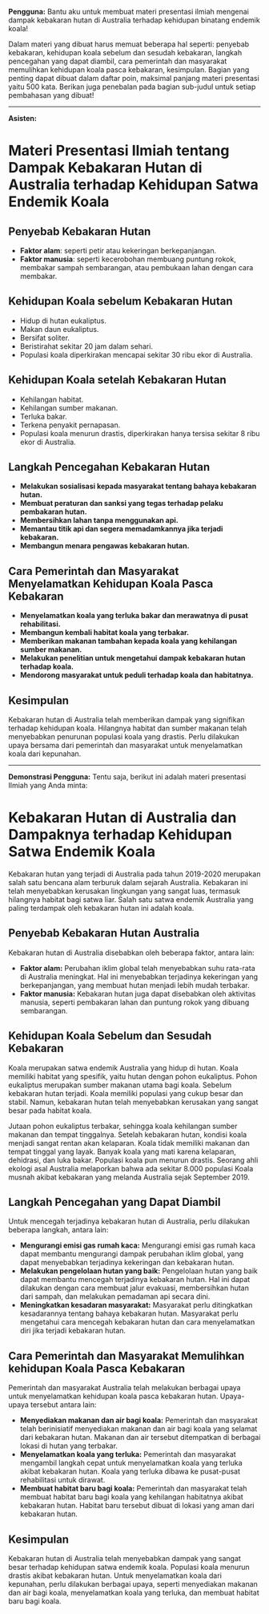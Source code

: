 **Pengguna:** Bantu aku untuk membuat materi presentasi ilmiah mengenai dampak kebakaran hutan di Australia terhadap kehidupan binatang endemik koala!

Dalam materi yang dibuat harus memuat beberapa hal seperti: penyebab kebakaran, kehidupan koala sebelum dan sesudah kebakaran, langkah pencegahan yang dapat diambil, cara pemerintah dan masyarakat memulihkan kehidupan koala pasca kebakaran, kesimpulan.
Bagian yang penting dapat dibuat dalam daftar poin, maksimal panjang materi presentasi yaitu 500 kata. 
Berikan juga penebalan pada bagian sub-judul untuk setiap pembahasan yang dibuat!

----
**Asisten:**
# **Materi Presentasi Ilmiah tentang Dampak Kebakaran Hutan di Australia terhadap Kehidupan Satwa Endemik Koala**


## **Penyebab Kebakaran Hutan**

- **Faktor alam**: seperti petir atau kekeringan berkepanjangan.
- **Faktor manusia**: seperti kecerobohan membuang puntung rokok, membakar sampah sembarangan, atau pembukaan lahan dengan cara membakar.

## **Kehidupan Koala sebelum Kebakaran Hutan**

- Hidup di hutan eukaliptus.
- Makan daun eukaliptus.
- Bersifat soliter. 
- Beristirahat sekitar 20 jam dalam sehari.
- Populasi koala diperkirakan mencapai sekitar 30 ribu ekor di Australia.

## **Kehidupan Koala setelah Kebakaran Hutan**

- Kehilangan habitat. 
- Kehilangan sumber makanan. 
- Terluka bakar. 
- Terkena penyakit pernapasan. 
- Populasi koala menurun drastis, diperkirakan hanya tersisa sekitar 8 ribu ekor di Australia.

## **Langkah Pencegahan Kebakaran Hutan**

- **Melakukan sosialisasi kepada masyarakat tentang bahaya kebakaran hutan.**
- **Membuat peraturan dan sanksi yang tegas terhadap pelaku pembakaran hutan.**
- **Membersihkan lahan tanpa menggunakan api.**
- **Memantau titik api dan segera memadamkannya jika terjadi kebakaran.**
- **Membangun menara pengawas kebakaran hutan.**


## **Cara Pemerintah dan Masyarakat Menyelamatkan Kehidupan Koala Pasca Kebakaran**


- **Menyelamatkan koala yang terluka bakar dan merawatnya di pusat rehabilitasi.**
- **Membangun kembali habitat koala yang terbakar.**
- **Memberikan makanan tambahan kepada koala yang kehilangan sumber makanan.**
- **Melakukan penelitian untuk mengetahui dampak kebakaran hutan terhadap koala.**
- **Mendorong masyarakat untuk peduli terhadap koala dan habitatnya.**

## **Kesimpulan**

Kebakaran hutan di Australia telah memberikan dampak yang signifikan terhadap kehidupan koala. Hilangnya habitat dan sumber makanan telah menyebabkan penurunan populasi koala yang drastis. Perlu dilakukan upaya bersama dari pemerintah dan masyarakat untuk menyelamatkan koala dari kepunahan.

----

**Demonstrasi Pengguna:**
Tentu saja, berikut ini adalah materi presentasi Ilmiah yang Anda minta:

# **Kebakaran Hutan di Australia dan Dampaknya terhadap Kehidupan Satwa Endemik Koala**

Kebakaran hutan yang terjadi di Australia pada tahun 2019-2020 merupakan salah satu bencana alam terburuk dalam sejarah Australia. Kebakaran ini telah menyebabkan kerusakan lingkungan yang sangat luas, termasuk hilangnya habitat bagi satwa liar. Salah satu satwa endemik Australia yang paling terdampak oleh kebakaran hutan ini adalah koala.


## **Penyebab Kebakaran Hutan Australia**

Kebakaran hutan di Australia disebabkan oleh beberapa faktor, antara lain:

* **Faktor alam:** Perubahan iklim global telah menyebabkan suhu rata-rata di Australia meningkat. Hal ini menyebabkan terjadinya kekeringan yang berkepanjangan, yang membuat hutan menjadi lebih mudah terbakar.
* **Faktor manusia:** Kebakaran hutan juga dapat disebabkan oleh aktivitas manusia, seperti pembakaran lahan dan puntung rokok yang dibuang sembarangan.


## **Kehidupan Koala Sebelum dan Sesudah Kebakaran**

Koala merupakan satwa endemik Australia yang hidup di hutan. Koala memiliki habitat yang spesifik, yaitu hutan dengan pohon eukaliptus. Pohon eukaliptus merupakan sumber makanan utama bagi koala. Sebelum kebakaran hutan terjadi. Koala memiliki populasi yang cukup besar dan stabil. Namun, kebakaran hutan telah menyebabkan kerusakan yang sangat besar pada habitat koala.

Jutaan pohon eukaliptus terbakar, sehingga koala kehilangan sumber makanan dan tempat tinggalnya. Setelah kebakaran hutan, kondisi koala menjadi sangat rentan akan kelaparan. Koala tidak memiliki makanan dan tempat tinggal yang layak. Banyak koala yang mati karena kelaparan, dehidrasi, dan luka bakar. Populasi koala pun menurun drastis. Seorang ahli ekologi asal Australia melaporkan bahwa ada sekitar  8.000 populasi Koala musnah akibat kebakaran yang melanda Australia sejak September 2019.


## **Langkah Pencegahan yang Dapat Diambil**

Untuk mencegah terjadinya kebakaran hutan di Australia, perlu dilakukan beberapa langkah, antara lain:

* **Mengurangi emisi gas rumah kaca:** Mengurangi emisi gas rumah kaca dapat membantu mengurangi dampak perubahan iklim global, yang dapat menyebabkan terjadinya kekeringan dan kebakaran hutan.
* **Melakukan pengelolaan hutan yang baik:** Pengelolaan hutan yang baik dapat membantu mencegah terjadinya kebakaran hutan. Hal ini dapat dilakukan dengan cara membuat jalur evakuasi, membersihkan hutan dari sampah, dan melakukan pemadaman api secara dini.
* **Meningkatkan kesadaran masyarakat:** Masyarakat perlu ditingkatkan kesadarannya tentang bahaya kebakaran hutan. Masyarakat perlu mengetahui cara mencegah kebakaran hutan dan cara menyelamatkan diri jika terjadi kebakaran hutan.


## **Cara Pemerintah dan Masyarakat Memulihkan kehidupan Koala Pasca Kebakaran**

Pemerintah dan masyarakat Australia telah melakukan berbagai upaya untuk menyelamatkan kehidupan koala pasca kebakaran hutan. Upaya-upaya tersebut antara lain:

* **Menyediakan makanan dan air bagi koala:** Pemerintah dan masyarakat telah berinisiatif menyediakan makanan dan air bagi koala yang selamat dari kebakaran hutan. Makanan dan air tersebut ditempatkan di berbagai lokasi di hutan yang terbakar.
* **Menyelamatkan koala yang terluka:** Pemerintah dan masyarakat mengambil langkah cepat untuk menyelamatkan koala yang terluka akibat kebakaran hutan. Koala yang terluka dibawa ke pusat-pusat rehabilitasi untuk dirawat.
* **Membuat habitat baru bagi koala:** Pemerintah dan masyarakat telah membuat habitat baru bagi koala yang kehilangan habitatnya akibat kebakaran hutan. Habitat baru tersebut dibuat di lokasi yang aman dari kebakaran hutan.


## **Kesimpulan**

Kebakaran hutan di Australia telah menyebabkan dampak yang sangat besar terhadap kehidupan satwa endemik koala. Populasi koala menurun drastis akibat kebakaran hutan. Untuk menyelamatkan koala dari kepunahan, perlu dilakukan berbagai upaya, seperti menyediakan makanan dan air bagi koala, menyelamatkan koala yang terluka, dan membuat habitat baru bagi koala.
